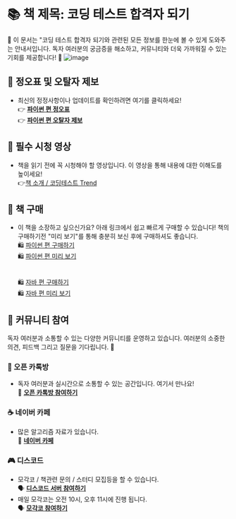 # 📚 **책 제목**: 코딩 테스트 합격자 되기

🌟 이 문서는 "코딩 테스트 합격자 되기와 관련된 모든 정보를 한눈에 볼 수 있게 도와주는 안내서입니다. 독자 여러분의 궁금증을 해소하고, 커뮤니티와 더욱 가까워질 수 있는 기회를 제공합니다! 🌟
![image](https://github.com/dremdeveloper/codingtest_python/assets/131899974/759d275f-8289-49d8-b8d7-02e363b3649a)

## 📝 정오표 및 오탈자 제보

- 최신의 정정사항이나 업데이트를 확인하려면 여기를 클릭하세요!
  <br>👉 [**파이썬 편 정오표**](https://github.com/dremdeveloper/codingtest_python/blob/main/%EC%A0%95%EC%98%A4%ED%91%9C.md)
  <br>👉 [**파이썬 편 오탈자 제보**](https://forms.gle/BwRhPaLLJ7pM7LbM6)


## 🎥 필수 시청 영상

- 책을 읽기 전에 꼭 시청해야 할 영상입니다. 이 영상을 통해 내용에 대한 이해도를 높이세요!
  <br>👉[책 소개 / 코딩테스트 Trend](https://youtu.be/Q13Uj_5bH9M?si=fmy3LJqO3oG8F_rq)
  


## 🛒 책 구매

- 이 책을 소장하고 싶으신가요? 아래 링크에서 쉽고 빠르게 구매할 수 있습니다!
  책의 구매하기전 "미리 보기"를 통해 충분히 보신 후에 구매하셔도 좋습니다.
  <br>🛍️ [파이썬 편 구매하기](https://www.yes24.com/Product/Goods/123272392)
  <br>🛍️ [파이썬 편 미리 보기](https://wikidocs.net/book/13314)
<br></br>
  <br>🛍️ [자바 편 구매하기](https://product.kyobobook.co.kr/detail/S000212576322)
  <br>🛍️ [자바 편 미리 보기](https://wikidocs.net/book/14549)

## 💬 커뮤니티 참여

독자 여러분과 소통할 수 있는 다양한 커뮤니티를 운영하고 있습니다. 여러분의 소중한 의견, 피드백 그리고 질문을 기다립니다. 🌈

### 📢 오픈 카톡방

- 독자 여러분과 실시간으로 소통할 수 있는 공간입니다. 여기서 만나요! <br>👥 [**오픈 카톡방 참여하기**](https://open.kakao.com/o/gX0WnTCf)

### ☕ 네이버 카페
- 많은 알고리즘 자료가 있습니다. <br>📖 [**네이버 카페**](https://cafe.naver.com/dremdeveloper)

### 🎮 디스코드
- 모각코 / 책관련 문의 / 스터디 모집등을 할 수 있습니다. <br>🗣️ [**디스코드 서버 참여하기**](https://discord.gg/W6h2NveQy7)
- 매일 모각코는 오전 10시, 오후 11시에 진행 됩니다. <br>🗣️ [**모각코  참여하기**](https://discord.com/channels/1190334577248583791/1199028141285462126)
